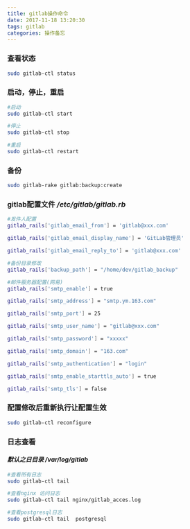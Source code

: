 ```yaml
---
title: gitlab操作命令
date: 2017-11-18 13:20:30
tags: gitlab
categories: 操作备忘
---
```


### 查看状态
``` bash
sudo gitlab-ctl status
```

### 启动，停止，重启
``` bash
#启动
sudo gitlab-ctl start

#停止
sudo gitlab-ctl stop

#重启
sudo gitlab-ctl restart
```

### 备份
``` bash
sudo gitlab-rake gitlab:backup:create
```

### gitlab配置文件 ***/etc/gitlab/gitlab.rb***
``` bash
#发件人配置
gitlab_rails['gitlab_email_from'] = 'gitlab@xxx.com'

gitlab_rails['gitlab_email_display_name'] = 'GitLab管理员'

gitlab_rails['gitlab_email_reply_to'] = 'gitlab@xxx.com'

#备份目录修改
gitlab_rails['backup_path'] = "/home/dev/gitlab_backup"

#邮件服务器配置(网易)
gitlab_rails['smtp_enable'] = true

gitlab_rails['smtp_address'] = "smtp.ym.163.com"

gitlab_rails['smtp_port'] = 25

gitlab_rails['smtp_user_name'] = "gitlab@xxx.com"

gitlab_rails['smtp_password'] = "xxxxx"

gitlab_rails['smtp_domain'] = "163.com"

gitlab_rails['smtp_authentication'] = "login"

gitlab_rails['smtp_enable_starttls_auto'] = true

gitlab_rails['smtp_tls'] = false
```

### 配置修改后重新执行让配置生效
``` bash
sudo gitlab-ctl reconfigure
```

### 日志查看
#### ***默认之日目录 /var/log/gitlab***
``` bash
#查看所有日志
sudo gitlab-ctl tail

#查看nginx 访问日志
sudo gitlab-ctl tail nginx/gitlab_acces.log

#查看postgresql日志
sudo gitlab-ctl tail  postgresql
```